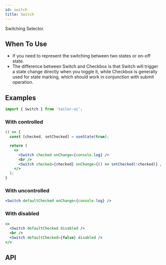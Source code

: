 ```yaml
---
id: switch
title: Switch
---
```


Switching Selector.

## When To Use

- If you need to represent the switching between two states or on-off state.
- The difference between Switch and Checkbox is that Switch will trigger a state change directly when you toggle it, while Checkbox is generally used for state marking, which should work in conjunction with submit operation.

## Examples

```js
import { Switch } from 'tailor-ui';
```

### With controlled

```jsx live
() => {
  const [checked, setChecked] = useState(true);

  return (
    <>
      <Switch checked onChange={console.log} />
      <br />
      <Switch checked={checked} onChange={() => setChecked(!checked)} />
    </>
  );
}
```

### With uncontrolled

```jsx live
<Switch defaultChecked onChange={console.log} />
```

### With disabled

```jsx live
<>
  <Switch defaultChecked disabled />
  <br />
  <Switch defaultChecked={false} disabled />
</>
```

## API
